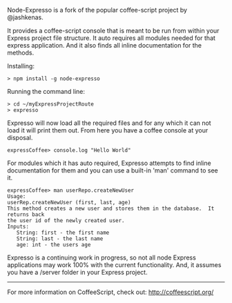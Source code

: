 Node-Expresso is a fork of the popular coffee-script project by @jashkenas.

It provides a coffee-script console that is meant to be run from within
your Express project file structure.  It auto requires all modules needed
for that express application. And it also finds all inline documentation for
the methods.

Installing:
```
> npm install -g node-expresso
```

Running the command line:
```
> cd ~/myExpressProjectRoute
> expresso
```

Expresso will now load all the required files and for any which it can not load
it will print them out.  From here you have a coffee console at your disposal.

```
expressCoffee> console.log "Hello World"
```

For modules which it has auto required, Expresso attempts to find inline documentation
for them and you can use a built-in 'man' command to see it.

```
expressCoffee> man userRepo.createNewUser
Usage:
userRep.createNewUser (first, last, age)
This method creates a new user and stores them in the database.  It returns back
the user id of the newly created user.
Inputs:
   String: first - the first name
   String: last - the last name
   age: int - the users age
```

Expresso is a continuing work in progress, so not all node Express applications
may work 100% with the current functionality.  And, it assumes you have a /server
folder in your Express project.

---------------

For more information on CoffeeScript, check out: http://coffeescript.org/

